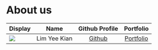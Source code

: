 # About us

Display |     Name     | Github Profile | Portfolio 
--------|:------------:|:--------------:|:---------:
![](https://nusescholars.com/wp-content/uploads/2024/01/screenshot-2023-08-22-at-17-10-39-40yeekian-e280a2_yee-kian-lim.png) | Lim Yee Kian | [Github](https://github.com/yeekian) | [Portfolio](docs/team/yeekian.md)
